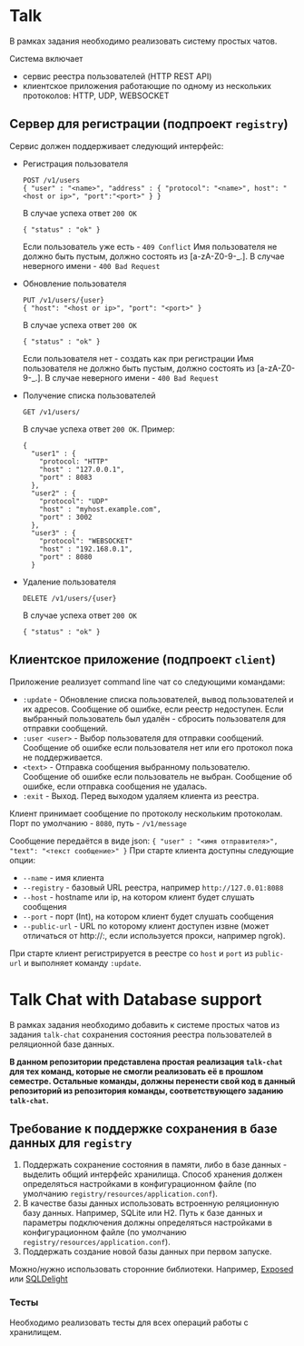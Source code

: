 # Talk

В рамках задания необходимо реализовать систему простых чатов.

Система включает
 * сервис реестра пользователей (HTTP REST API)
 * клиентское приложения работающие по одному из нескольких протоколов: HTTP, UDP, WEBSOCKET
  
## Сервер для регистрации (подпроект `registry`)

Сервис должен поддерживает следующий интерфейс:

 *  Регистрация пользователя 
    ```
    POST /v1/users
    { "user" : "<name>", "address" : { "protocol": "<name>", host": "<host or ip>", "port":"<port>" } }
    ```
    В случае успеха ответ `200 OK`
    ```
    { "status" : "ok" } 
    ```
    Если пользователь уже есть - `409 Conflict`
    Имя пользователя не должно быть пустым, должно состоять из [a-zA-Z0-9-_.]. В случае неверного имени - `400 Bad Request` 

 *  Обновление пользователя 
    ```
    PUT /v1/users/{user}
    { "host": "<host or ip>", "port": "<port>" }
    ```
    В случае успеха ответ `200 OK`
    ```
    { "status" : "ok" }     
    ```
    Если пользователя нет - создать как при регистрации
    Имя пользователя не должно быть пустым, должно состоять из [a-zA-Z0-9-_.]. В случае неверного имени - `400 Bad Request` 

 *  Получение списка пользователей 
    ```
    GET /v1/users/
    ```
    В случае успеха ответ `200 OK`. Пример:
    ```
    {
      "user1" : {
        "protocol: "HTTP"
        "host" : "127.0.0.1",
        "port" : 8083
      },
      "user2" : {
        "protocol": "UDP"
        "host" : "myhost.example.com",
        "port" : 3002
      },
      "user3" : {
        "protocol": "WEBSOCKET"
        "host" : "192.168.0.1",
        "port" : 8080
      } 
    ```

 *  Удаление пользователя 
    ```
    DELETE /v1/users/{user}
    ```
    В случае успеха ответ `200 OK`
    ```
    { "status" : "ok" }     
    ```
## Клиентское приложение (подпроект `client`)

Приложение реализует command line чат со следующими командами: 

* `:update` - Обновление списка пользователей, вывод пользователей и их адресов.
              Сообщение об ошибке, если реестр недоступен. 
              Если выбранный пользователь был удалён - сбросить пользователя для отправки сообщений.
* `:user <user>` - Выбор пользователя для отправки сообщений. 
                   Сообщение об ошибке если пользователя нет или его протокол пока не поддерживается.
* `<text>` - Отправка сообщения выбранному пользователю. 
             Сообщение об ошибке если пользователь не выбран.
             Сообщение об ошибке, если отправка сообщения не удалась.
* `:exit` - Выход. Перед выходом удаляем клиента из реестра. 
  
Клиент принимает сообщение по протоколу нескольким протоколам. 
Порт по умолчанию - `8080`, путь  - `/v1/message`

Сообщение передаётся в виде json: `{ "user" : "<имя отправителя>", "text": "<текст сообщение>" }`
При старте клиента доступны следующие опции:

* `--name` - имя клиента
* `--registry` - базовый URL реестра, например `http://127.0.01:8088`
* `--host` - hostname или ip, на котором клиент будет слушать сообщения
* `--port` - порт (Int), на котором клиент будет слушать сообщения
* `--public-url` - URL по которому клиент доступен извне (может отличаться от http://<host>:<port>, если используется прокси, например ngrok).
 
При старте клиент регистрируется в реестре со `host` и `port` из `public-url` и выполняет команду `:update`. 

# Talk Chat with Database support

В рамках задания необходимо добавить к системе простых чатов из задания `talk-chat` 
сохранения состояния реестра пользователей в реляционной базе данных.

**В данном репозитории представлена простая реализация `talk-chat` для тех команд, 
которые не смогли реализовать её в прошлом семестре. Остальные команды, должны 
перенести свой код в данный репозиторий из репозитория команды, 
соответствующего заданию `talk-chat`.**  

## Требование к поддержке сохранения в базе данных для `registry`

1. Поддержать сохранение состояния в памяти, либо в базе данных - выделить общий интерфейс хранилища. 
   Способ хранения должен определяться настройками в конфигурационном файле (по умолчанию `registry/resources/application.conf`).  
2. В качестве базы данных использовать встроенную реляционную базу данных. Например, SQLite или H2.
   Путь к базе данных и параметры подключения должны определяться настройками в конфигурационном файле (по умолчанию `registry/resources/application.conf`).
3. Поддержать создание новой базы данных при первом запуске.

Можно/нужно использовать сторонние библиотеки. Например, [Exposed](https://github.com/JetBrains/Exposed) или [SQLDelight](https://github.com/cashapp/sqldelight) 

### Тесты

Необходимо реализовать тесты для всех операций работы с хранилищем. 


